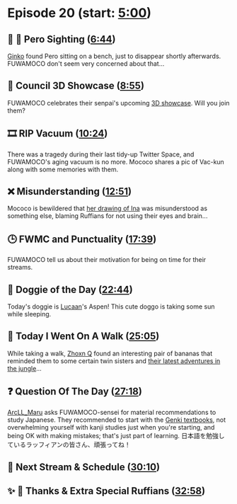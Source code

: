 # Episode 20 (start: [5:00](https://youtu.be/U1pBlHt7jD8?t=5m00s))

## 👀 💜 Pero Sighting ([6:44](https://youtu.be/U1pBlHt7jD8?t=6m44s))

[Ginko](https://twitter.com/Ginko_02/status/1700227442798195182) found Pero sitting on a bench, just to disappear shortly afterwards. FUWAMOCO don't seem very concerned about that...

## 🎥 Council 3D Showcase ([8:55](https://youtu.be/U1pBlHt7jD8?t=8m55s))

FUWAMOCO celebrates their senpai's upcoming [3D showcase](https://twitter.com/hololive_En/status/1701430450273837276). Will you join them?

## 🎞️ RIP Vacuum ([10:24](https://youtu.be/U1pBlHt7jD8?t=10m24s))

There was a tragedy during their last tidy-up Twitter Space, and FUWAMOCO's aging vacuum is no more. Mococo shares a pic of Vac-kun along with some memories with them.

## ❌ Misunderstanding ([12:51](https://youtu.be/U1pBlHt7jD8?t=12m51s))

Mococo is bewildered that [her drawing of Ina](https://www.youtube.com/live/8w8utBUJwEY?&t=479) was misunderstood as something else, blaming Ruffians for not using their eyes and brain...

## 🕒 FWMC and Punctuality ([17:39](https://youtu.be/U1pBlHt7jD8?t=17m39s))

FUWAMOCO tell us about their motivation for being on time for their streams.

## 🐶 Doggie of the Day ([22:44](https://youtu.be/U1pBlHt7jD8?t=22m44s))

Today's doggie is [Lucaan](https://twitter.com/Lucaan0102/status/1702026579524702481)'s Aspen! This cute doggo is taking some sun while sleeping.

## 🚶 Today I Went On A Walk ([25:05](https://youtu.be/U1pBlHt7jD8?t=25m05s))

While taking a walk, [Zhoxn Q](https://twitter.com/ZhoxnQ/status/1701311965409276033) found an interesting pair of bananas that reminded them to some certain twin sisters and [their latest adventures in the jungle](https://youtu.be/ndNZ1ClWZ6g)...

## ❓ Question Of The Day ([27:18](https://youtu.be/U1pBlHt7jD8?t=27m18s))

[ArcLL_Maru](https://twitter.com/ArcLL_Maru/status/1700995081074057220) asks FUWAMOCO-sensei for material recommendations to study Japanese. They recommended to start with the [Genki textbooks](https://genki3.japantimes.co.jp/en/intro/), not overwhelming yourself with kanji studies just when you're starting, and being OK with making mistakes; that's just part of learning. 日本語を勉強しているラッフィアンの皆さん、頑張ってね！

## 📅 Next Stream & Schedule ([30:10](https://youtu.be/U1pBlHt7jD8?t=30m10s))

## ✨ 🐾 Thanks & Extra Special Ruffians ([32:58](https://youtu.be/U1pBlHt7jD8?t=32m58s))
